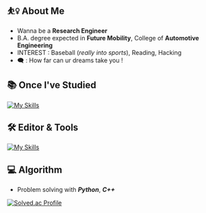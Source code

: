 ## ⛹️‍♀️ About Me
* Wanna be a **Research Engineer**
* B.A. degree expected in **Future Mobility**, College of **Automotive Engineering**
* INTEREST : Baseball (*really into sports*), Reading, Hacking
* 🗨️ : How far can ur dreams take you !

## 📚 Once I've Studied
[![My Skills](https://skillicons.dev/icons?i=py,c,cpp,js,nodejs,ubuntu)](https://skillicons.dev)

## 🛠 Editor & Tools
[![My Skills](https://skillicons.dev/icons?i=vscode,visualstudio,vim,obsidian)](https://skillicons.dev)

## 💻 Algorithm
* Problem solving with ***Python***, ***C++***

[![Solved.ac Profile](http://mazassumnida.wtf/api/v2/generate_badge?boj=brianna0324)](https://solved.ac/brianna0324/)
